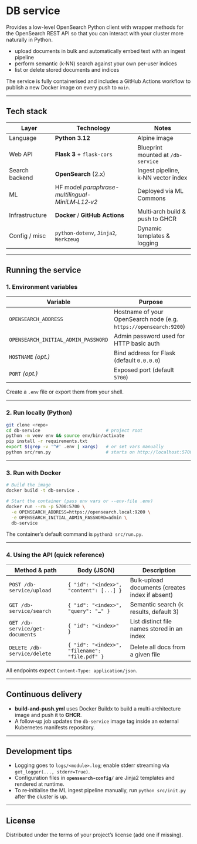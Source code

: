 # DB service

Provides a low-level OpenSearch Python client with wrapper methods for the OpenSearch REST API so that you can interact with your cluster more naturally in Python.

* upload documents in bulk and automatically embed text with an ingest pipeline  
* perform semantic (k‑NN) search against your own per‑user indices  
* list or delete stored documents and indices

The service is fully containerised and includes a GitHub Actions workflow to publish a new Docker image on every push to `main`.

---

## Tech stack

| Layer          | Technology                                       | Notes |
|----------------|--------------------------------------------------|-------|
| Language       | **Python 3.12**                                  | Alpine image |
| Web API        | **Flask 3** + `flask-cors`                       | Blueprint mounted at `/db-service` |
| Search backend | **OpenSearch** (2.x)                             | Ingest pipeline, k‑NN vector index |
| ML             | HF model *paraphrase-multilingual-MiniLM‑L12‑v2* | Deployed via ML Commons |
| Infrastructure | **Docker** / **GitHub Actions**                  | Multi‑arch build & push to GHCR |
| Config / misc  | `python-dotenv`, `Jinja2`, `Werkzeug`            | Dynamic templates & logging |

---

## Running the service

### 1. Environment variables

| Variable | Purpose |
|----------|---------|
| `OPENSEARCH_ADDRESS` | Hostname of your OpenSearch node (e.g. `https://opensearch:9200`) |
| `OPENSEARCH_INITIAL_ADMIN_PASSWORD` | Admin password used for HTTP basic auth |
| `HOSTNAME` *(opt.)* | Bind address for Flask (default `0.0.0.0`) |
| `PORT` *(opt.)* | Exposed port (default `5700`) |

Create a `.env` file or export them from your shell.

---

### 2. Run locally (Python)

```bash
git clone <repo>
cd db-service                         # project root
python -m venv env && source env/bin/activate
pip install -r requirements.txt
export $(grep -v '^#' .env | xargs)   # or set vars manually
python src/run.py                     # starts on http://localhost:5700
```

---

### 3. Run with Docker

```bash
# Build the image
docker build -t db-service .

# Start the container (pass env vars or --env-file .env)
docker run --rm -p 5700:5700 \
  -e OPENSEARCH_ADDRESS=https://opensearch.local:9200 \
  -e OPENSEARCH_INITIAL_ADMIN_PASSWORD=admin \
  db-service
```

The container’s default command is `python3 src/run.py`.

---

### 4. Using the API (quick reference)

| Method & path | Body (JSON) | Description                                     |
|---------------|-------------|-------------------------------------------------|
| `POST /db-service/upload` | `{ "id": "<index>", "content": [...] }` | Bulk‑upload documents (creates index if absent) |
| `GET /db-service/search` | `{ "id": "<index>", "query": "…" }` | Semantic search (k results, default 3)          |
| `GET /db-service/get-documents` | `{ "id": "<index>" }` | List distinct file names stored in an index     |
| `DELETE /db-service/delete` | `{ "id": "<index>", "filename": "file.pdf" }` | Delete all docs from a given file               |

All endpoints expect `Content‑Type: application/json`.

---

## Continuous delivery

* **build-and-push.yml** uses Docker Buildx to build a multi‑architecture image and push it to **GHCR**.
* A follow‑up job updates the `db-service` image tag inside an external Kubernetes manifests repository.

---

## Development tips

* Logging goes to `logs/<module>.log`; enable stderr streaming via `get_logger(..., stderr=True)`.
* Configuration files in **`opensearch-config/`** are Jinja2 templates and rendered at runtime.
* To re‑initialise the ML ingest pipeline manually, run `python src/init.py` after the cluster is up.

---

## License

Distributed under the terms of your project’s license (add one if missing).
```